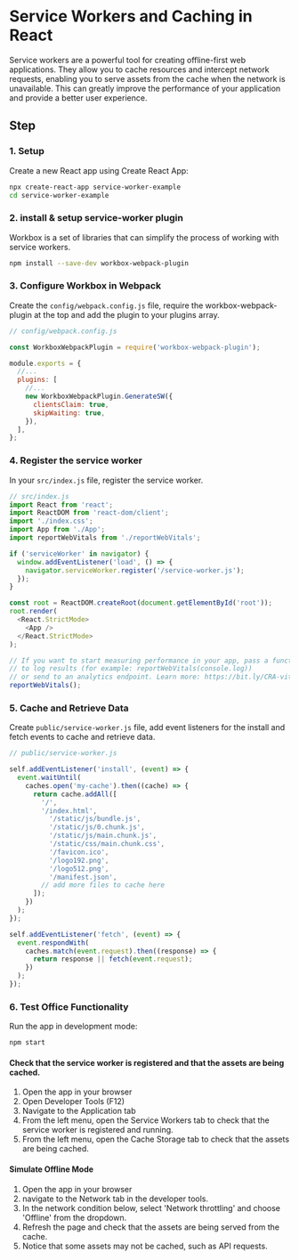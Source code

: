 
# Service Workers and Caching in React

Service workers are a powerful tool for creating offline-first web applications. They allow you to cache resources and intercept network requests, enabling you to serve assets from the cache when the network is unavailable. This can greatly improve the performance of your application and provide a better user experience.

## Step 

### 1. Setup 

Create a new React app using Create React App:

```bash
npx create-react-app service-worker-example
cd service-worker-example
```

### 2. install & setup service-worker plugin 

Workbox is a set of libraries that can simplify the process of working with service workers.

```bash
npm install --save-dev workbox-webpack-plugin
```

### 3. Configure Workbox in Webpack

Create the `config/webpack.config.js` file, require the workbox-webpack-plugin at the top and add the plugin to your plugins array.

```js
// config/webpack.config.js

const WorkboxWebpackPlugin = require('workbox-webpack-plugin');

module.exports = {
  //...
  plugins: [
    //...
    new WorkboxWebpackPlugin.GenerateSW({
      clientsClaim: true,
      skipWaiting: true,
    }),
  ],
};
```

### 4. Register the service worker

In your `src/index.js` file, register the service worker.

```js
// src/index.js
import React from 'react';
import ReactDOM from 'react-dom/client';
import './index.css';
import App from './App';
import reportWebVitals from './reportWebVitals';

if ('serviceWorker' in navigator) {
  window.addEventListener('load', () => {
    navigator.serviceWorker.register('/service-worker.js');
  });
}

const root = ReactDOM.createRoot(document.getElementById('root'));
root.render(
  <React.StrictMode>
    <App />
  </React.StrictMode>
);

// If you want to start measuring performance in your app, pass a function
// to log results (for example: reportWebVitals(console.log))
// or send to an analytics endpoint. Learn more: https://bit.ly/CRA-vitals
reportWebVitals();

```

### 5. Cache and Retrieve Data

Create `public/service-worker.js` file, add event listeners for the install and fetch events to cache and retrieve data.

```js
// public/service-worker.js

self.addEventListener('install', (event) => {
  event.waitUntil(
    caches.open('my-cache').then((cache) => {
      return cache.addAll([
        '/',
        '/index.html',
          '/static/js/bundle.js',
          '/static/js/0.chunk.js',
          '/static/js/main.chunk.js',
          '/static/css/main.chunk.css',
          '/favicon.ico',
          '/logo192.png',
          '/logo512.png',
          '/manifest.json',
        // add more files to cache here
      ]);
    })
  );
});

self.addEventListener('fetch', (event) => {
  event.respondWith(
    caches.match(event.request).then((response) => {
      return response || fetch(event.request);
    })
  );
});
```

### 6. Test Office Functionality

Run the app in development mode:

```bash
npm start
```

#### Check that the service worker is registered and that the assets are being cached.

1. Open the app in your browser
2. Open Developer Tools (F12)
3. Navigate to the Application tab
4. From the left menu, open the Service Workers tab to check that the service worker is registered and running.
5. From the left menu, open the Cache Storage tab to check that the assets are being cached.

#### Simulate Offline Mode

1. Open the app in your browser
2. navigate to the Network tab in the developer tools. 
3. In the network condition below, select 'Network throttling' and choose 'Offline' from the dropdown.
4. Refresh the page and check that the assets are being served from the cache.
5. Notice that some assets may not be cached, such as API requests.

